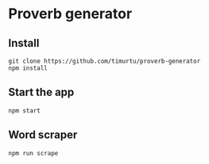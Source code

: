 # Proverb generator

## Install
```
git clone https://github.com/timurtu/proverb-generator
npm install
```

## Start the app
```
npm start
```

## Word scraper
```
npm run scrape
```
